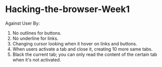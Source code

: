 # Hacking-the-browser-Week1
Against User By:
1. No outlines for buttons.
2. No underline for links.
3. Changing cursor looking when it hover on links and buttons.
4. When users activate a tab and close it, creating 10 more same tabs.
5. Black the current tab; you can only read the content of the certain tab when it's not activated.
